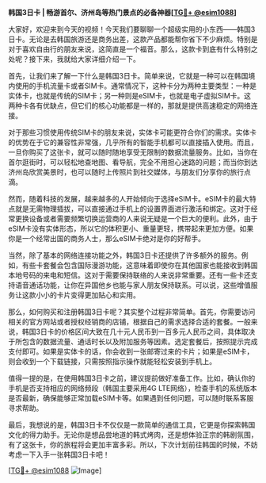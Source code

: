 **韩国3日卡 | 畅游首尔、济州岛等热门景点的必备神器[[TG💪+ @esim1088](https://t.me/s/esim1088)]**

大家好，欢迎来到今天的视频！今天我们要聊聊一个超级实用的小东西——韩国3日卡。无论是去韩国旅游还是商务出差，这款产品都能帮你省下不少麻烦。特别是对于喜欢自由行的朋友来说，这简直是一个福音。那么，这款卡到底有什么特别之处呢？接下来，我就给大家详细介绍一下。

首先，让我们来了解一下什么是韩国3日卡。简单来说，它就是一种可以在韩国境内使用的手机流量卡或者SIM卡。通常情况下，这种卡分为两种主要类型：一种是实体卡，也就是传统的SIM卡；另一种则是eSIM卡，也就是电子虚拟SIM卡。这两种卡各有优缺点，但它们的核心功能都是一样的，那就是提供高速稳定的网络连接。

对于那些习惯使用传统SIM卡的朋友来说，实体卡可能更符合你们的需求。实体卡的优势在于它的兼容性非常强，几乎所有的智能手机都可以直接插入使用。而且，一旦你购买了这张卡，就可以随时随地享受无限制的数据流量服务。比如，当你在首尔逛街时，可以轻松地查地图、看导航，完全不用担心迷路的问题；而当你到达济州岛欣赏美景时，也可以随时上传照片到社交媒体，与朋友们分享你的旅行点滴。

然而，随着科技的发展，越来越多的人开始倾向于选择eSIM卡。eSIM卡的最大特点就是无需物理插拔，可以直接通过手机上的设置界面进行激活和绑定。这对于经常更换设备或者需要频繁切换运营商的人来说无疑是一个巨大的便利。此外，由于eSIM卡没有实体形态，所以它的体积更小、重量更轻，携带起来更加方便。如果你是一个经常出国的商务人士，那么eSIM卡绝对是你的好帮手。

当然，除了基本的网络连接功能之外，韩国3日卡还提供了许多额外的服务。例如，有些卡套餐会包含国际漫游功能，这意味着即使你在其他国家也能接收到韩国本地号码的来电和短信。这对于需要保持联络的人来说非常重要。还有一些卡还支持语音通话功能，让你在异国他乡也能与家人朋友保持联系。可以说，这些增值服务让这款小小的卡片变得更加贴心和实用。

那么，如何购买和注册韩国3日卡呢？其实整个过程非常简单。首先，你需要访问相关的官方网站或者授权经销商的店铺，根据自己的需求选择合适的套餐。一般来说，韩国3日卡的价格区间大致在几十元人民币到一百多元人民币之间，具体取决于所包含的数据流量、通话时长以及附加服务等因素。选定套餐后，按照提示完成支付即可。如果是实体卡的话，你会收到一张邮寄过来的卡片；如果是eSIM卡，则会收到一个下载链接，只需按照指示操作就能轻松安装到手机上。

值得一提的是，在使用韩国3日卡之前，建议提前做好准备工作。比如，确认你的手机是否支持相应的网络频段（韩国主要采用4G LTE网络），检查手机的系统版本是否最新，确保能够正常加载eSIM卡等。如果遇到任何问题，可以随时联系客服寻求帮助。

最后，我想说的是，韩国3日卡不仅仅是一款简单的通信工具，它更是你探索韩国文化的得力助手。无论你是想品尝地道的韩式烤肉，还是想体验正宗的韩剧氛围，有了这张卡，你的旅程将会更加丰富多彩。所以，下次计划前往韩国的时候，不妨考虑一下入手一张韩国3日卡吧！

[[TG💪+ @esim1088](https://t.me/s/esim1088) ![Image](https://i.postimg.cc/4NQfJmqS/Snipaste-2025-05-13-00-14-12.png)]